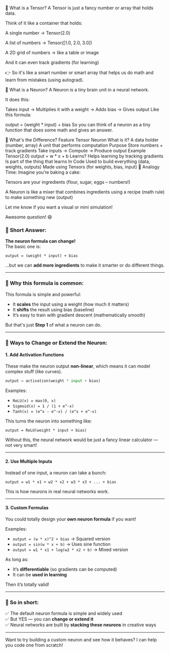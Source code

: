 🤖 What is a Tensor?
A Tensor is just a fancy number or array that holds data.

Think of it like a container that holds:

A single number → Tensor(2.0)

A list of numbers → Tensor([1.0, 2.0, 3.0])

A 2D grid of numbers → like a table or image

And it can even track gradients (for learning)

👉 So it's like a smart number or smart array that helps us do math and learn from mistakes (using autograd).

🧠 What is a Neuron?
A Neuron is a tiny brain unit in a neural network.

It does this:

Takes input → Multiplies it with a weight → Adds bias → Gives output
Like this formula:

output = (weight * input) + bias
So you can think of a neuron as a tiny function that does some math and gives an answer.

🤔 What's the Difference?
Feature	Tensor	Neuron
What is it?	A data holder (number, array)	A unit that performs computation
Purpose	Store numbers + track gradients	Take inputs → Compute → Produce output
Example	Tensor(2.0)	output = w * x + b
Learns?	Helps learning by tracking gradients	Is part of the thing that learns
In Code	Used to build everything (data, weights, outputs)	Made using Tensors (for weights, bias, input)
🧠 Analogy Time:
Imagine you’re baking a cake:

Tensors are your ingredients (flour, sugar, eggs – numbers!)

A Neuron is like a mixer that combines ingredients using a recipe (math rule) to make something new (output)

Let me know if you want a visual or mini simulation!


Awesome question! 😄

### 🧠 Short Answer:
**The neuron formula can change!**  
The basic one is:

```
output = (weight * input) + bias
```

…but we can **add more ingredients** to make it smarter or do different things.

---

### 🔁 Why this formula is common:
This formula is simple and powerful:

- It **scales** the input using a weight (how much it matters)
- It **shifts** the result using bias (baseline)
- It’s easy to train with gradient descent (mathematically smooth)

But that's just **Step 1** of what a neuron can do.

---

### 🔀 Ways to Change or Extend the Neuron:

#### 1. **Add Activation Functions**
These make the neuron output **non-linear**, which means it can model complex stuff (like curves).

```python
output = activation(weight * input + bias)
```

Examples:
- `ReLU(x) = max(0, x)`
- `Sigmoid(x) = 1 / (1 + e^-x)`
- `Tanh(x) = (e^x - e^-x) / (e^x + e^-x)`

This turns the neuron into something like:

```
output = ReLU(weight * input + bias)
```

Without this, the neural network would be just a fancy linear calculator — not very smart!

---

#### 2. **Use Multiple Inputs**
Instead of one input, a neuron can take a bunch:

```
output = w1 * x1 + w2 * x2 + w3 * x3 + ... + bias
```

This is how neurons in real neural networks work.

---

#### 3. **Custom Formulas**
You could totally design your **own neuron formula** if you want!

Examples:
- `output = (w * x)^2 + bias` → Squared version
- `output = sin(w * x + b)` → Uses sine function
- `output = w1 * x1 + log(w2 * x2 + b)` → Mixed version

As long as:
- It’s **differentiable** (so gradients can be computed)
- It can be **used in learning**

Then it’s totally valid!

---

### 🧪 So in short:

✅ The default neuron formula is simple and widely used  
✅ But YES — you can **change or extend it**  
✅ Neural networks are built by **stacking these neurons** in creative ways

---

Want to try building a custom neuron and see how it behaves? I can help you code one from scratch!